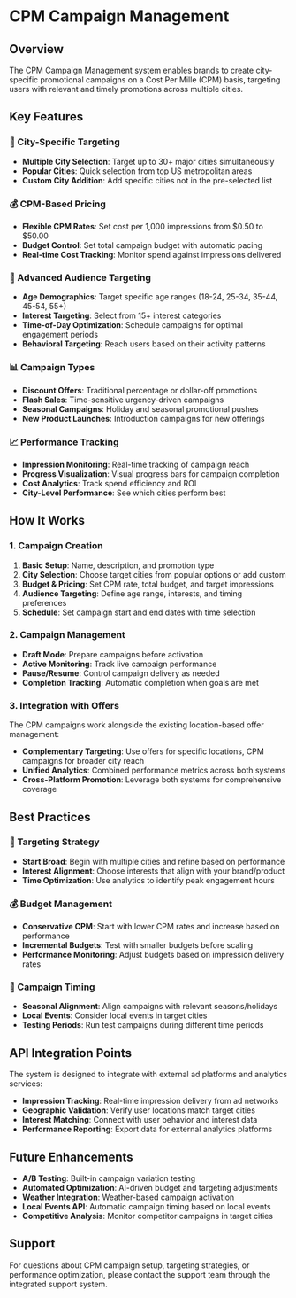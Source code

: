 # CPM Campaign Management

## Overview

The CPM Campaign Management system enables brands to create city-specific promotional campaigns on a Cost Per Mille (CPM) basis, targeting users with relevant and timely promotions across multiple cities.

## Key Features

### 🎯 City-Specific Targeting
- **Multiple City Selection**: Target up to 30+ major cities simultaneously
- **Popular Cities**: Quick selection from top US metropolitan areas
- **Custom City Addition**: Add specific cities not in the pre-selected list

### 💰 CPM-Based Pricing
- **Flexible CPM Rates**: Set cost per 1,000 impressions from $0.50 to $50.00
- **Budget Control**: Set total campaign budget with automatic pacing
- **Real-time Cost Tracking**: Monitor spend against impressions delivered

### 🎯 Advanced Audience Targeting
- **Age Demographics**: Target specific age ranges (18-24, 25-34, 35-44, 45-54, 55+)
- **Interest Targeting**: Select from 15+ interest categories
- **Time-of-Day Optimization**: Schedule campaigns for optimal engagement periods
- **Behavioral Targeting**: Reach users based on their activity patterns

### 📊 Campaign Types
- **Discount Offers**: Traditional percentage or dollar-off promotions
- **Flash Sales**: Time-sensitive urgency-driven campaigns
- **Seasonal Campaigns**: Holiday and seasonal promotional pushes
- **New Product Launches**: Introduction campaigns for new offerings

### 📈 Performance Tracking
- **Impression Monitoring**: Real-time tracking of campaign reach
- **Progress Visualization**: Visual progress bars for campaign completion
- **Cost Analytics**: Track spend efficiency and ROI
- **City-Level Performance**: See which cities perform best

## How It Works

### 1. Campaign Creation
1. **Basic Setup**: Name, description, and promotion type
2. **City Selection**: Choose target cities from popular options or add custom
3. **Budget & Pricing**: Set CPM rate, total budget, and target impressions
4. **Audience Targeting**: Define age range, interests, and timing preferences
5. **Schedule**: Set campaign start and end dates with time selection

### 2. Campaign Management
- **Draft Mode**: Prepare campaigns before activation
- **Active Monitoring**: Track live campaign performance
- **Pause/Resume**: Control campaign delivery as needed
- **Completion Tracking**: Automatic completion when goals are met

### 3. Integration with Offers
The CPM campaigns work alongside the existing location-based offer management:

- **Complementary Targeting**: Use offers for specific locations, CPM campaigns for broader city reach
- **Unified Analytics**: Combined performance metrics across both systems
- **Cross-Platform Promotion**: Leverage both systems for comprehensive coverage

## Best Practices

### 🎯 Targeting Strategy
- **Start Broad**: Begin with multiple cities and refine based on performance
- **Interest Alignment**: Choose interests that align with your brand/product
- **Time Optimization**: Use analytics to identify peak engagement hours

### 💰 Budget Management
- **Conservative CPM**: Start with lower CPM rates and increase based on performance
- **Incremental Budgets**: Test with smaller budgets before scaling
- **Performance Monitoring**: Adjust budgets based on impression delivery rates

### 📅 Campaign Timing
- **Seasonal Alignment**: Align campaigns with relevant seasons/holidays
- **Local Events**: Consider local events in target cities
- **Testing Periods**: Run test campaigns during different time periods

## API Integration Points

The system is designed to integrate with external ad platforms and analytics services:

- **Impression Tracking**: Real-time impression delivery from ad networks
- **Geographic Validation**: Verify user locations match target cities
- **Interest Matching**: Connect with user behavior and interest data
- **Performance Reporting**: Export data for external analytics platforms

## Future Enhancements

- **A/B Testing**: Built-in campaign variation testing
- **Automated Optimization**: AI-driven budget and targeting adjustments
- **Weather Integration**: Weather-based campaign activation
- **Local Events API**: Automatic campaign timing based on local events
- **Competitive Analysis**: Monitor competitor campaigns in target cities

## Support

For questions about CPM campaign setup, targeting strategies, or performance optimization, please contact the support team through the integrated support system. 